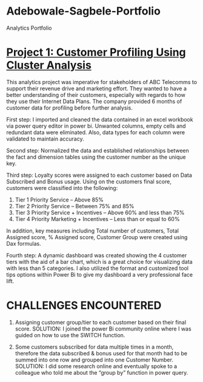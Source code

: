 # Adebowale-Sagbele-Portfolio
Analytics Portfolio

# [Project 1: Customer Profiling Using Cluster Analysis](https://github.com/vsthepen/Telecomms-Dashboard)

This analytics project was imperative for stakeholders of ABC Telecomms to support their revenue drive and marketing effort. They wanted to have a better understanding of their customers, especially with regards to how they use their Internet Data Plans.
The company provided 6 months of customer data for profiling before further analysis.

First step:  I imported and cleaned the data contained in an excel workbook via power query editor in power bi. Unwanted columns, empty cells and redundant data were eliminated. Also, data types for each column were validated to maintain accuracy.

Second step: Normalized the data and established relationships between the fact and dimension tables using the customer number as the unique key.

Third step: Loyalty scores were assigned to each customer based on Data Subscribed and Bonus usage. Using on the customers final score, customers were classified into the following:
1. Tier 1 Priority Service – Above 85% 
2. Tier 2 Priority Service – Between 75% and 85%
3. Tier 3 Priority Service + Incentives – Above 60% and less than 75%
4. Tier 4 Priority Marketing + Incentives – Less than or equal to 60% 

In addition, key measures including Total number of customers, Total Assigned score, % Assigned score, Customer Group were created using Dax formulas.

Fourth step: A dynamic dashboard was created showing the 4 customer tiers with the aid of a bar chart, which is a great choice for visualizing data with less than 5 categories. I also utilized the format and customized tool tips options within Power Bi to give my dashboard a very professional face lift.

# CHALLENGES ENCOUNTERED
1. Assigning customer group/tier to each customer based on their final score.
SOLUTION: I joined the power Bi community online where I was guided on how to use the SWITCH function.

2. Some customers subscribed for data multiple times in a month, therefore the data subscribed & bonus used for that month had to be summed into one row and grouped into one Customer Number.
SOLUTION: I did some research online and eventually spoke to a colleague who told me about the “group by” function in power query.


